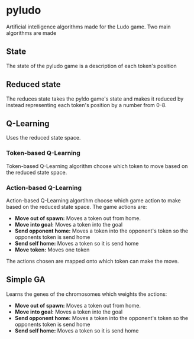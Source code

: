 # pyludo
Artificial intelligence algorithms made for the Ludo game. 
Two main algorithms are made 

## State
The state of the pyludo game is a description of each token's position

## Reduced state 
The reduces state takes the pyldo game's state and makes it reduced by instead representing each token's position by a number from 0-8.

## Q-Learning
Uses the reduced state space.
### Token-based Q-Learning
Token-based Q-Learning algorithm choose which token to move based on the reduced state space.

### Action-based Q-Learning
Action-based Q-Learning algortihm choose which game action to make based on the reduced state space. The game actions are:
- **Move out of spawn:** Moves a token out from home. 
- **Move into goal:** Moves a token into the goal
- **Send opponent home:** Moves a token into the opponent's token so the opponents token is send home
- **Send self home:** Moves a token so it is send home
- **Move token:** Moves one token

The actions chosen are mapped onto which token can make the move.

## Simple GA
Learns the genes of the chromosomes which weights the actions:
- **Move out of spawn:** Moves a token out from home. 
- **Move into goal:** Moves a token into the goal
- **Send opponent home:** Moves a token into the opponent's token so the opponents token is send home
- **Send self home:** Moves a token so it is send home

